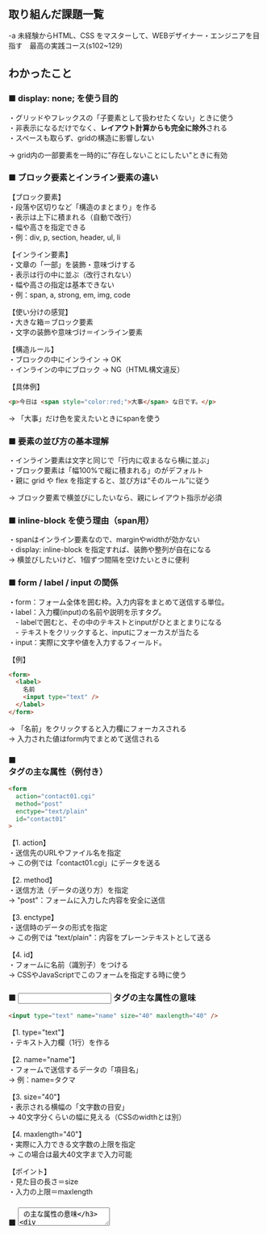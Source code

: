 ## 取り組んだ課題一覧  
-a  未経験からHTML、CSS をマスターして、WEBデザイナー・エンジニアを目指す　最高の実践コース(s102~129)

## わかったこと
### ■ display: none; を使う目的

・グリッドやフレックスの「子要素として扱わせたくない」ときに使う  
・非表示になるだけでなく、**レイアウト計算からも完全に除外**される  
・スペースも取らず、gridの構造に影響しない

→ grid内の一部要素を一時的に"存在しないことにしたい"ときに有効


### ■ ブロック要素とインライン要素の違い

【ブロック要素】  
・段落や区切りなど「構造のまとまり」を作る  
・表示は上下に積まれる（自動で改行）  
・幅や高さを指定できる  
・例：div, p, section, header, ul, li

【インライン要素】  
・文章の「一部」を装飾・意味づけする  
・表示は行の中に並ぶ（改行されない）  
・幅や高さの指定は基本できない  
・例：span, a, strong, em, img, code

【使い分けの感覚】  
・大きな箱＝ブロック要素  
・文字の装飾や意味づけ＝インライン要素

【構造ルール】  
・ブロックの中にインライン → OK  
・インラインの中にブロック → NG（HTML構文違反）

【具体例】  
```html
<p>今日は <span style="color:red;">大事</span> な日です。</p>
```
→ 「大事」だけ色を変えたいときにspanを使う


### ■ 要素の並び方の基本理解

・インライン要素は文字と同じで「行内に収まるなら横に並ぶ」  
・ブロック要素は「幅100%で縦に積まれる」のがデフォルト  
・親に grid や flex を指定すると、並び方は“そのルール”に従う  

→ ブロック要素で横並びにしたいなら、親にレイアウト指示が必須


### ■ inline-block を使う理由（span用）

・spanはインライン要素なので、marginやwidthが効かない  
・display: inline-block を指定すれば、装飾や整列が自在になる  
→ 横並びしたいけど、1個ずつ間隔を空けたいときに便利


### ■ form / label / input の関係

・form：フォーム全体を囲む枠。入力内容をまとめて送信する単位。  
・label：入力欄(input)の名前や説明を示すタグ。  
　- labelで囲むと、その中のテキストとinputがひとまとまりになる  
　- テキストをクリックすると、inputにフォーカスが当たる  
・input：実際に文字や値を入力するフィールド。

【例】  
```html
<form>
  <label>
    名前
    <input type="text" />
  </label>
</form>
```

→ 「名前」をクリックすると入力欄にフォーカスされる  
→ 入力された値はform内でまとめて送信される


### ■ <form> タグの主な属性（例付き）

```html
<form
  action="contact01.cgi"
  method="post"
  enctype="text/plain"
  id="contact01"
>
```

【1. action】  
・送信先のURLやファイル名を指定  
→ この例では「contact01.cgi」にデータを送る  

【2. method】  
・送信方法（データの送り方）を指定  
→ "post"：フォームに入力した内容を安全に送信  

【3. enctype】  
・送信時のデータの形式を指定  
→ この例では "text/plain"：内容をプレーンテキストとして送る  

【4. id】  
・フォームに名前（識別子）をつける  
→ CSSやJavaScriptでこのフォームを指定する時に使う  


### ■ <input> タグの主な属性の意味

```html
<input type="text" name="name" size="40" maxlength="40" />
```

【1. type="text"】  
・テキスト入力欄（1行）を作る  

【2. name="name"】  
・フォームで送信するデータの「項目名」  
→ 例：name=タクマ  

【3. size="40"】  
・表示される横幅の「文字数の目安」  
→ 40文字分くらいの幅に見える（CSSのwidthとは別）  

【4. maxlength="40"】  
・実際に入力できる文字数の上限を指定  
→ この場合は最大40文字まで入力可能  

【ポイント】  
・見た目の長さ＝size  
・入力の上限＝maxlength  


### ■ <textarea> の主な属性の意味

```html
<p class="p_memo">通信欄</p>
<textarea name="memo" rows="12" cols="50"></textarea>
```

【1. <textarea>】  
・複数行のテキスト入力欄を作る  

【2. name="memo"】  
・送信時に使われる「項目名」  

【3. rows="12"】  
・縦の行数（高さ）を12行分に設定  

【4. cols="50"】  
・横の文字数（幅）を50文字分に設定  

【ポイント】  
・<input> と違い、<textarea> は**開始タグと終了タグ**で囲む  
・自由入力欄に使うのが基本  


### ■ <input type="submit"> / <input type="reset"> の意味と動作

```html
<p class="p_submit">
  <input type="submit" value="送信する" form="contact01" />
  <input type="reset" value="リセット" form="contact01" />
</p>
```

【1. <input type="submit">】  
・「送信ボタン」  
→ フォーム内のデータを指定された action に送信する  

【2. <input type="reset">】  
・「リセットボタン」  
→ 入力内容をすべて初期状態に戻す  

【3. form="contact01"】  
・どのフォームに対して操作するかを明示  


### ■ <a> タグの使い方（例付き）

```html
<a href="../index.html">
  <p class="button_back">戻る</p>
</a>
```

【意味】  
・リンク先：1つ上のフォルダの index.html  
・表示テキスト：「戻る」  
・クラス名：button_back（ボタン風のスタイル用）

【ポイント】  
・aタグで全体を囲むことで「戻る」全体がクリック可能なリンクになる  
・pタグを中に入れるのは、見た目やスタイル調整のため  


## 次やること
-a  デベロッパーツールの使い方を学ぶ

## 感じたこと
-a  HTMLはCSSで何を使うかから逆算して設定していくといい。最初に作成するものを見たときに自分の頭の中で完成図を組み立てから始める。

-b  3時間以降、疲弊してだんだん集中力が落ちていくのを感じるため、1時間の休憩を挟んだり、仮眠を取ったりしてできるだけ集中してる状態で学習に取り組むことを意識する。
## 学習時間
-５.65h
